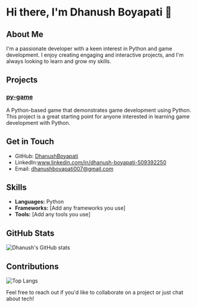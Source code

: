 # Hi there, I'm Dhanush Boyapati 👋

## About Me
I'm a passionate developer with a keen interest in Python and game development. I enjoy creating engaging and interactive projects, and I'm always looking to learn and grow my skills.

## Projects
### [py-game](https://github.com/DhanushBoyapati/py-game)
A Python-based game that demonstrates game development using Python. This project is a great starting point for anyone interested in learning game development with Python.

## Get in Touch
- GitHub: [DhanushBoyapati](https://github.com/DhanushBoyapati)
- LinkedIn:www.linkedin.com/in/dhanush-boyapati-509392250
- Email: dhanushboyapati007@gmail.com

## Skills
- **Languages:** Python
- **Frameworks:** [Add any frameworks you use]
- **Tools:** [Add any tools you use]

## GitHub Stats
![Dhanush's GitHub stats](https://github-readme-stats.vercel.app/api?username=DhanushBoyapati&show_icons=true&theme=radical)

## Contributions
![Top Langs](https://github-readme-stats.vercel.app/api/top-langs/?username=DhanushBoyapati&layout=compact&theme=radical)

Feel free to reach out if you'd like to collaborate on a project or just chat about tech!
